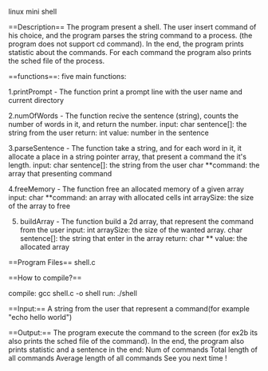 linux mini shell

==Description==
The program present a shell. The user insert command of his choice, and the program parses the string command to a process.
(the program does not support cd command).
In the end, the program prints statistic about the commands.
For each command the program also prints the sched file of the process.



==functions==:
five main functions:

1.printPrompt - The function print a prompt line with the user name and current directory


2.numOfWords - The function recive the sentence (string), counts the number of words in it, and return the number.
            input: char sentence[]: the string from the user
            return: int value: number in the sentence
            

3.parseSentence  - The function take a string, and for each word in it, it allocate a place in a string pointer array, that present a command
                the it's length.
             input: char sentence[]: the string from the user
                    char **command: the array that presenting command
             
4.freeMemory - The function free an allocated memory of a given array
                input: char **command: an array with allocated cells 
                       int arraySize: the size of the array to free 
                


5. buildArray - The function build a 2d array, that represent the command from the user
                input: int arraySize: the size of the wanted array.
                       char sentence[]: the string that enter in the array
                return: char ** value: the allocated array     


==Program Files==
shell.c


==How to compile?==

compile: gcc shell.c -o shell
run: ./shell


==Input:==
A string from the user that represent a command(for example "echo hello world")


==Output:==
The program execute the command to the screen (for ex2b its also prints the sched file of the command).
In the end, the program also prints statistic and a sentence in the end:
Num of commands
Total length of all commands
Average length of all commands
See you next time !


